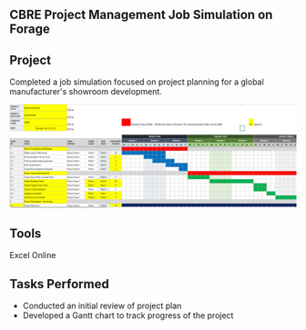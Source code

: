 ## CBRE Project Management Job Simulation on Forage

## Project
Completed a job simulation focused on project planning for a global manufacturer's showroom development.

<img src="https://github.com/Sarah269/bug-free-eureka/blob/main/CBRE%20Project%20Mgmt/CBRE%20Gantt.png" />

## Tools
Excel Online

## Tasks Performed
* Conducted an initial review of project plan
* Developed a Gantt chart to track progress of the project
